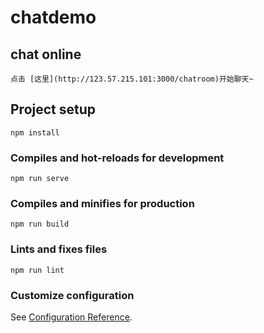# chatdemo

## chat online
```
点击 [这里](http://123.57.215.101:3000/chatroom)开始聊天~
```

## Project setup
```
npm install
```

### Compiles and hot-reloads for development
```
npm run serve
```

### Compiles and minifies for production
```
npm run build
```

### Lints and fixes files
```
npm run lint
```

### Customize configuration
See [Configuration Reference](https://cli.vuejs.org/config/).
